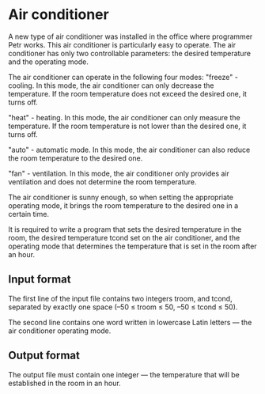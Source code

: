 # Air conditioner

A new type of air conditioner was installed in the office where programmer Petr works. This air conditioner is particularly easy to operate. The air conditioner has only two controllable parameters: the desired temperature and the operating mode.

The air conditioner can operate in the following four modes: "freeze" - cooling. In this mode, the air conditioner can only decrease the temperature. If the room temperature does not exceed the desired one, it turns off.

"heat" - heating. In this mode, the air conditioner can only measure the temperature. If the room temperature is not lower than the desired one, it turns off.

"auto" - automatic mode. In this mode, the air conditioner can also reduce the room temperature to the desired one.

"fan" - ventilation. In this mode, the air conditioner only provides air ventilation and does not determine the room temperature.

The air conditioner is sunny enough, so when setting the appropriate operating mode, it brings the room temperature to the desired one in a certain time.

It is required to write a program that sets the desired temperature in the room, the desired temperature tcond set on the air conditioner, and the operating mode that determines the temperature that is set in the room after an hour.

## Input format
The first line of the input file contains two integers troom, and tcond, separated by exactly one space (–50 ≤ troom ≤ 50, –50 ≤ tcond ≤ 50).

The second line contains one word written in lowercase Latin letters — the air conditioner operating mode.

## Output format
The output file must contain one integer — the temperature that will be established in the room in an hour.
